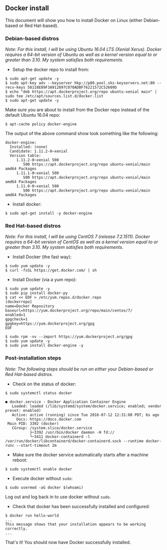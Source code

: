 ## Docker install

This document will show you how to install Docker on Linux (either Debian-based or Red Hat-based).

### Debian-based distros

*Note: For this install, I will be using Ubuntu 16.04 LTS (Xenial Xerus). Docker requires a 64-bit version of Ubuntu as well as a kernel version equal to or greater than 3.10. My system satisfies both requirements.*

* Setup the docker repo to install from:
```
$ sudo apt-get update -y
$ sudo apt-key adv --keyserver hkp://p80.pool.sks-keyservers.net:80 --recv-keys 58118E89F3A912897C070ADBF76221572C52609D
$ echo "deb https://apt.dockerproject.org/repo ubuntu-xenial main" | sudo tee /etc/apt/sources.list.d/docker.list
$ sudo apt-get update -y
```

Make sure you are about to install from the Docker repo instead of the default Ubuntu 16.04 repo:
```
$ apt-cache policy docker-engine
```

The output of the above command show look something like the following:
```
docker-engine:
  Installed: (none)
  Candidate: 1.11.2-0~xenial
  Version table:
     1.11.2-0~xenial 500
        500 https://apt.dockerproject.org/repo ubuntu-xenial/main amd64 Packages
     1.11.1-0~xenial 500
        500 https://apt.dockerproject.org/repo ubuntu-xenial/main amd64 Packages
     1.11.0-0~xenial 500
        500 https://apt.dockerproject.org/repo ubuntu-xenial/main amd64 Packages
```

* Install docker:
```
$ sudo apt-get install -y docker-engine
```

### Red Hat-based distros

*Note: For this install, I will be using CentOS 7 (release 7.2.1511). Docker requires a 64-bit version of CentOS as well as a kernel version equal to or greater than 3.10. My system satisfies both requirements.*

* Install Docker (the fast way):
```
$ sudo yum update -y
$ curl -fsSL https://get.docker.com/ | sh
```

* Install Docker (via a yum repo):
```
$ sudo yum update -y
$ sudo pip install docker-py
$ cat << EOF > /etc/yum.repos.d/docker.repo
[dockerrepo]
name=Docker Repository
baseurl=https://yum.dockerproject.org/repo/main/centos/7/
enabled=1
gpgcheck=1
gpgkey=https://yum.dockerproject.org/gpg
EOF

$ sudo rpm -vv --import https://yum.dockerproject.org/gpg
$ sudo yum update -y
$ sudo yum install docker-engine -y
```

### Post-installation steps

*Note: The following steps should be run on either your Debian-based or Red Hat-based distros.*

* Check on the status of docker:
```
$ sudo systemctl status docker

● docker.service - Docker Application Container Engine
   Loaded: loaded (/lib/systemd/system/docker.service; enabled; vendor preset: enabled)
   Active: active (running) since Tue 2016-07-12 12:31:08 PDT; 6s ago
     Docs: https://docs.docker.com
 Main PID: 3392 (docker)
   CGroup: /system.slice/docker.service
           ├─3392 /usr/bin/docker daemon -H fd://
           └─3411 docker-containerd -l /var/run/docker/libcontainerd/docker-containerd.sock --runtime docker-runc --start-timeout 2m
```

* Make sure the docker service automatically starts after a machine reboot:
```
$ sudo systemctl enable docker
```

* Execute docker without `sudo`:
```
$ sudo usermod -aG docker $(whoami)
```
Log out and log back in to use docker without `sudo`.

* Check that docker has been successfully installed and configured:
```
$ docker run hello-world
...
This message shows that your installation appears to be working correctly.
...
```

That's it! You should now have Docker successfully installed.

